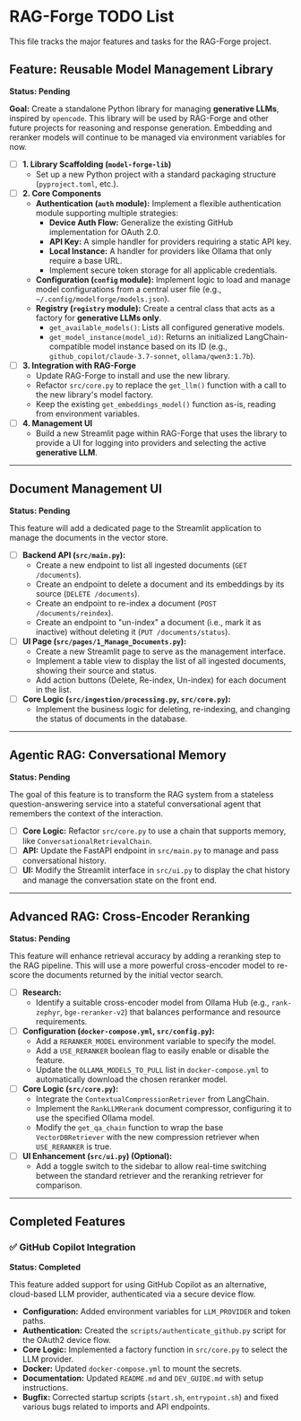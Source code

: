 # RAG-Forge TODO List

This file tracks the major features and tasks for the RAG-Forge project.

## Feature: Reusable Model Management Library

**Status: Pending**

**Goal:** Create a standalone Python library for managing **generative LLMs**, inspired by `opencode`. This library will be used by RAG-Forge and other future projects for reasoning and response generation. Embedding and reranker models will continue to be managed via environment variables for now.

-   [ ] **1. Library Scaffolding (`model-forge-lib`)**
    -   Set up a new Python project with a standard packaging structure (`pyproject.toml`, etc.).
-   [ ] **2. Core Components**
    -   **Authentication (`auth` module):** Implement a flexible authentication module supporting multiple strategies:
        -   **Device Auth Flow:** Generalize the existing GitHub implementation for OAuth 2.0.
        -   **API Key:** A simple handler for providers requiring a static API key.
        -   **Local Instance:** A handler for providers like Ollama that only require a base URL.
        -   Implement secure token storage for all applicable credentials.
    -   **Configuration (`config` module):** Implement logic to load and manage model configurations from a central user file (e.g., `~/.config/modelforge/models.json`).
    -   **Registry (`registry` module):** Create a central class that acts as a factory for **generative LLMs only**.
        -   `get_available_models()`: Lists all configured generative models.
        -   `get_model_instance(model_id)`: Returns an initialized LangChain-compatible model instance based on its ID (e.g., `github_copilot/claude-3.7-sonnet`, `ollama/qwen3:1.7b`).
-   [ ] **3. Integration with RAG-Forge**
    -   Update RAG-Forge to install and use the new library.
    -   Refactor `src/core.py` to replace the `get_llm()` function with a call to the new library's model factory.
    -   Keep the existing `get_embeddings_model()` function as-is, reading from environment variables.
-   [ ] **4. Management UI**
    -   Build a new Streamlit page within RAG-Forge that uses the library to provide a UI for logging into providers and selecting the active **generative LLM**.

---

## Document Management UI

**Status: Pending**

This feature will add a dedicated page to the Streamlit application to manage the documents in the vector store.

-   [ ] **Backend API (`src/main.py`):**
    -   Create a new endpoint to list all ingested documents (`GET /documents`).
    -   Create an endpoint to delete a document and its embeddings by its source (`DELETE /documents`).
    -   Create an endpoint to re-index a document (`POST /documents/reindex`).
    -   Create an endpoint to "un-index" a document (i.e., mark it as inactive) without deleting it (`PUT /documents/status`).
-   [ ] **UI Page (`src/pages/1_Manage_Documents.py`):**
    -   Create a new Streamlit page to serve as the management interface.
    -   Implement a table view to display the list of all ingested documents, showing their source and status.
    -   Add action buttons (Delete, Re-index, Un-index) for each document in the list.
-   [ ] **Core Logic (`src/ingestion/processing.py`, `src/core.py`):**
    -   Implement the business logic for deleting, re-indexing, and changing the status of documents in the database.

---

## Agentic RAG: Conversational Memory

**Status: Pending**

The goal of this feature is to transform the RAG system from a stateless question-answering service into a stateful conversational agent that remembers the context of the interaction.

-   [ ] **Core Logic:** Refactor `src/core.py` to use a chain that supports memory, like `ConversationalRetrievalChain`.
-   [ ] **API:** Update the FastAPI endpoint in `src/main.py` to manage and pass conversational history.
-   [ ] **UI:** Modify the Streamlit interface in `src/ui.py` to display the chat history and manage the conversation state on the front end.

---

## Advanced RAG: Cross-Encoder Reranking

**Status: Pending**

This feature will enhance retrieval accuracy by adding a reranking step to the RAG pipeline. This will use a more powerful cross-encoder model to re-score the documents returned by the initial vector search.

-   [ ] **Research:**
    -   Identify a suitable cross-encoder model from Ollama Hub (e.g., `rank-zephyr`, `bge-reranker-v2`) that balances performance and resource requirements.
-   [ ] **Configuration (`docker-compose.yml`, `src/config.py`):**
    -   Add a `RERANKER_MODEL` environment variable to specify the model.
    -   Add a `USE_RERANKER` boolean flag to easily enable or disable the feature.
    -   Update the `OLLAMA_MODELS_TO_PULL` list in `docker-compose.yml` to automatically download the chosen reranker model.
-   [ ] **Core Logic (`src/core.py`):**
    -   Integrate the `ContextualCompressionRetriever` from LangChain.
    -   Implement the `RankLLMRerank` document compressor, configuring it to use the specified Ollama model.
    -   Modify the `get_qa_chain` function to wrap the base `VectorDBRetriever` with the new compression retriever when `USE_RERANKER` is true.
-   [ ] **UI Enhancement (`src/ui.py`) (Optional):**
    -   Add a toggle switch to the sidebar to allow real-time switching between the standard retriever and the reranking retriever for comparison.

---

## Completed Features

### ✅ GitHub Copilot Integration

**Status: Completed**

This feature added support for using GitHub Copilot as an alternative, cloud-based LLM provider, authenticated via a secure device flow.

-   **Configuration:** Added environment variables for `LLM_PROVIDER` and token paths.
-   **Authentication:** Created the `scripts/authenticate_github.py` script for the OAuth2 device flow.
-   **Core Logic:** Implemented a factory function in `src/core.py` to select the LLM provider.
-   **Docker:** Updated `docker-compose.yml` to mount the secrets.
-   **Documentation:** Updated `README.md` and `DEV_GUIDE.md` with setup instructions.
-   **Bugfix:** Corrected startup scripts (`start.sh`, `entrypoint.sh`) and fixed various bugs related to imports and API endpoints. 